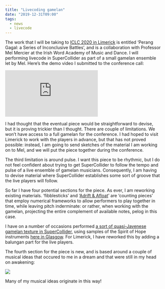 ```yaml
---
title: "Livecoding gamelan"
date: "2019-12-31T09:00"
tags: 
  - news
  - livecode
---
```


The work that I will be taking to [ICLC 2020 in Limerick](http://iclc.livecodenetwork.org/2020/) is entitled ‘Perang Gagal: a Series of Inconclusive Battles’, and is a collaboration with Professor Mel Mercier at the Irish Word Academy of Music and Dance. I will performing livecode in SuperCollider as part of a small gamelan ensemble let by Mel. Here’s the demo video I submitted to the conference call:

<iframe class="youtube-video" src="https://www.youtube.com/embed/yN1STGvmRqY" title="YouTube video player" frameBorder="0" allow="accelerometer; autoplay; clipboard-write; encrypted-media; gyroscope; picture-in-picture; web-share" referrerpolicy="strict-origin-when-cross-origin" allowFullScreen></iframe>

I had thought that the eventual piece would be straightforward to devise, but it is proving trickier than I thought. There are couple of limitations. We won’t have access to a full gamelan for the conference. I had hoped to visit Limerick to work with the players in advance, but that has not proved possible: instead, I am going to send sketches of the material I am working on to Mel, and we will put the piece together during the conference.

The third limitation is around pulse. I want this piece to be rhythmic, but I do not feel confident about trying to get SuperCollider to follow the tempo and pulse of a live ensemble of gamelan musicians. Consequently, I am having to devise material where SuperCollider establishes some sort of groove that the live players will follow.

So far I have four potential sections for the piece. As ever, I am reworking existing materials. ‘fibblesticks’ and ‘[Adrift & Afloat](/catalog/openings/adrift/)’ are ‘counting pieces’ that employ numerical frameworks to allow performers to play together in time, while leaving pitch inderminate: or rather, when working with the gamelan, projecting the entire complement of available notes, pelog in this case.

I have on a number of occasions performed [a sort of quasi-Javenese gamelan texture in SuperCollider](https://youtu.be/4StN13Ql8b4?t=850), using samples of the Spirit of Hope instruments [here in Glasgow](http://www.nagamas.co.uk/about-us/). For Limerick, I have reworked this by adding a balungan part for the live players.

The fourth section for the piece is new, and is based around a couple of musical ideas that occured to me in a dream and that were still in my head on awakening:

![](/blog/perang_gagal_sketchbook.jpg)

Many of my musical ideas originate in this way!
